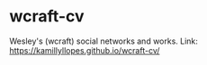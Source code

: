 # wcraft-cv
Wesley's (wcraft) social networks and works.
Link: https://kamillyllopes.github.io/wcraft-cv/
